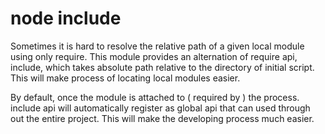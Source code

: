 node include
============
Sometimes it is hard to resolve the relative path of a given local module using only require. This module provides an alternation of require api, include, which takes absolute path relative to the directory of initial script. This will make  process of locating local modules easier.  
  
By default, once the module is attached to ( required by ) the process. include api will automatically register as global api that can used through out the entire project. This will make the developing process much easier.
